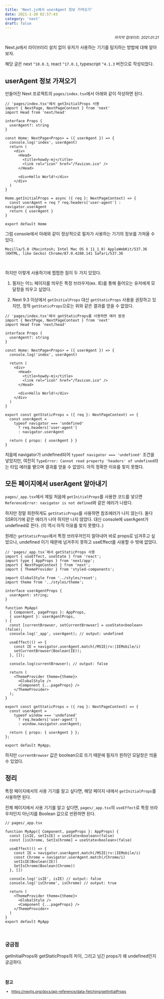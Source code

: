 ```yaml
---
title: 'Next.js에서 userAgent 정보 가져오기'
date: 2021-1-20 02:57:43
category: 'next'
draft: false
---
```


<div style="font-size: 12px; font-style: italic; text-align: right;">
마지막 업데이트: 2021.01.21
</div>

Next.js에서 라이브러리 설치 없이 유저가 사용하는 기기를 탐지하는 방법에 대해 알아보자.

해당 글은 next `^10.0.3`, react `^17.0.1`, typescript `^4.1.3` 버전으로 작성되었다.

## userAgent 정보 가져오기

만들어진 Next 프로젝트의 `pages/index.tsx`에서 아래와 같이 작성하면 된다.

```tsx
// 'pages/index.tsx'에서 getInitialProps 사용
import { NextPage, NextPageContext } from 'next'
import Head from 'next/head'

interface Props {
  userAgent?: string
}

const Home: NextPage<Props> = ({ userAgent }) => {
  console.log('index', userAgent)
  return (
    <div>
      <Head>
        <title>howdy-mj</title>
        <link rel="icon" href="/favicon.ico" />
      </Head>

      <div>Hello World!</div>
    </div>
  )
}

Home.getInitialProps = async ({ req }: NextPageContext) => {
  const userAgent = req ? req.headers['user-agent'] : navigator.userAgent
  return { userAgent }
}

export default Home
```

그럼 console에서 아래와 같이 정상적으로 필자가 사용하는 기기의 정보를 가져올 수 있다.

```
Mozilla/5.0 (Macintosh; Intel Mac OS X 11_1_0) AppleWebKit/537.36 (KHTML, like Gecko) Chrome/87.0.4280.141 Safari/537.36
```

<br />

하지만 이렇게 사용하기에 찝찝한 점이 두 가지 있었다.

1. 필자는 어느 페이지를 띄우든 특정 브라우저(ex. IE)를 통해 들어오는 유저에게 모달창을 띄우고 싶었다.

2. Next 9.3 이상에서 `getInitialProps` 대신 `getStaticProps` 사용을 권장하고 있지만, 정작 `getStaticProps`으로는 위와 같은 결과를 얻을 수 없었다.

```tsx{25-28}
// 'pages/index.tsx'에서 getStaticProps를 사용하면 에러 발생
import { NextPage, NextPageContext } from 'next'
import Head from 'next/head'

interface Props {
  userAgent?: string
}

const Home: NextPage<Props> = ({ userAgent }) => {
  console.log('index', userAgent)

  return (
    <div>
      <Head>
        <title>howdy-mj</title>
        <link rel="icon" href="/favicon.ico" />
      </Head>

      <div>Hello World!</div>
    </div>
  )
}

export const getStaticProps = ({ req }: NextPageContext) => {
  const userAgent =
    typeof navigator === 'undefined'
      ? req.headers['user-agent']
      : navigator.userAgent

  return { props: { userAgent } }
}
```

처음에 navigator가 undefined되어 `typeof navigator === 'undefined'` 조건을 넣었지만, 여전히 `TypeError: Cannot read property 'headers' of undefined`라는 타입 에러를 뱉으며 결과를 얻을 수 없었다. 아직 정확한 이유를 찾지 못했다.

## 모든 페이지에서 userAgent 알아내기

`pages/_app.tsx`에서 제일 처음에 `getInitialProps`를 사용한 코드를 넣으면 `ReferenceError: navigator is not defined`와 같은 에러가 나왔다.

하지만 정말 희한하게도 `getStaticProps`를 사용하면 참조에러가 나지 않는다. 둘다 SSR이기에 같은 에러가 나야 하지만 나지 않았다. 대신 console에 userAgent가 undefined로 뜬다. (이 역시 아직 이유를 찾지 못했다..)

원래는 `getStaticProps`에서 특정 브라우저인지 알아내어 바로 props로 넘겨주고 싶었으나, undefined 이기 때문에 넘겨주지 못하고 useEffect를 사용할 수 밖에 없었다.

```ts{19, 26}
// 'pages/_app.tsx`에서 getStaticProps 사용
import { useEffect, useState } from 'react';
import type { AppProps } from 'next/app';
import { NextPageContext } from 'next';
import { ThemeProvider } from 'styled-components';

import GlobalStyle from '../styles/reset';
import theme from '../styles/theme';

interface userAgentProps {
  userAgent: string;
}

function MyApp(
  { Component, pageProps }: AppProps,
  { userAgent }: userAgentProps,
) {
  const [currentBrowser, setCurrentBrowser] = useState<boolean>(false);
  console.log('_app', userAgent); // output: undefined

  useEffect(() => {
    const IE = navigator.userAgent.match(/MSIE|rv:|IEMobile/i)
    setCurrentBrowser(Boolean(IE));
  }, []);

  console.log(currentBrowser); // output: false

  return (
    <ThemeProvider theme={theme}>
      <GlobalStyle />
      <Component {...pageProps} />
    </ThemeProvider>
  );
}

export const getStaticProps = ({ req }: NextPageContext) => {
  const userAgent =
    typeof window === 'undefined'
      ? req.headers['user-agent']
      : window.navigator.userAgent;

  return { props: { userAgent } };
};

export default MyApp;

```

하지만 `currentBrowser` 값은 boolean으로 뜨기 때문에 필자가 원하던 모달창은 띄울 수 있었다.

## 정리

특정 페이지에서의 사용 기기를 알고 싶다면, 해당 페이지 내에서 `getInitialProps`를 사용하면 된다.

전체 페이지에서 사용 기기를 알고 싶다면, `pages/_app.tsx`의 `useEffect`로 특정 브라우저인지 아닌지를 Boolean 값으로 반환하면 된다.

```ts{14, 15}
// pages/_app.tsx

function MyApp({ Component, pageProps }: AppProps) {
  const [isIE, setIsIE] = useState<boolean>(false)
  const [isChrome, SetIsChrome] = useState<boolean>(false)

  useEffect(() => {
    const IE = navigator.userAgent.match(/MSIE|rv:|IEMobile/i)
    const Chrome = navigator.userAgent.match(/Chrome/i)
    setIsIE(Boolean(IE))
    SetIsChrome(Boolean(Chrome))
  }, [])

  console.log('isIE', isIE) // output: false
  console.log('isChrome', isChrome) // output: true

  return (
    <ThemeProvider theme={theme}>
      <GlobalStyle />
      <Component {...pageProps} />
    </ThemeProvider>
  )
}
export default MyApp
```

<br />

### 궁금점

getInitialProps와 getStaticProps의 차이, 그리고 넘긴 props가 왜 undefined인지 궁금하다.

<br />

**참고**

<div style="font-size: 12px;">

- https://nextjs.org/docs/api-reference/data-fetching/getInitialProps

</div>
